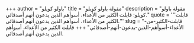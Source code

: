 +++
author = "باولو كويلو"
title = "مقولة باولو كويلو"
description = "مقولة باولو كويلو: قابلت الكثير من الأعداء، أسوأهم الذين يدعون أنهم أصدقائي."
quote = '''قابلت الكثير من الأعداء، أسوأهم الذين يدعون أنهم أصدقائي.'''
slug = "قابلت-الكثير-من-الأعداء-أسوأهم-الذين-يدعون-أنهم-أصدقائي"
+++
قابلت الكثير من الأعداء، أسوأهم الذين يدعون أنهم أصدقائي.
